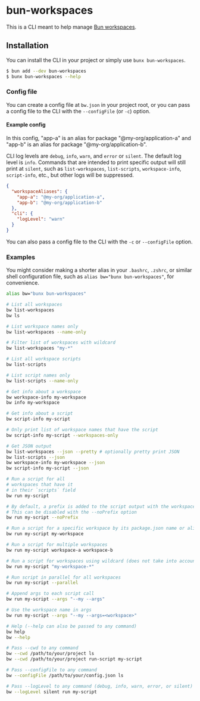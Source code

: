 # bun-workspaces

This is a CLI meant to help manage [Bun workspaces](https://bun.sh/docs/install/workspaces).

## Installation

You can install the CLI in your project or simply use `bunx bun-workspaces`.

```bash
$ bun add --dev bun-workspaces
$ bunx bun-workspaces --help
```

### Config file

You can create a config file at `bw.json` in your project root, or you can pass a config file to the CLI with the `--configFile` (or `-c`) option.

#### Example config

In this config, "app-a" is an alias for package "@my-org/application-a" and "app-b" is an alias for package "@my-org/application-b".

CLI log levels are `debug`, `info`, `warn`, and `error` or `silent`. The default log level is `info`. Commands that are intended to print specific output will still print at `silent`, such as `list-workspaces`, `list-scripts`, `workspace-info`, `script-info`, etc., but other logs will be suppressed.

```json
{
  "workspaceAliases": {
    "app-a": "@my-org/application-a",
    "app-b": "@my-org/application-b"
  },
  "cli": {
    "logLevel": "warn"
  }
}
```

You can also pass a config file to the CLI with the `-c` or `--configFile` option.

### Examples

You might consider making a shorter alias in your `.bashrc`, `.zshrc`, or similar shell configuration file, such as `alias bw="bunx bun-workspaces"`, for convenience.

```bash
alias bw="bunx bun-workspaces"

# List all workspaces
bw list-workspaces
bw ls

# List workspace names only
bw list-workspaces --name-only

# Filter list of workspaces with wildcard
bw list-workspaces "my-*"

# List all workspace scripts
bw list-scripts

# List script names only
bw list-scripts --name-only

# Get info about a workspace
bw workspace-info my-workspace
bw info my-workspace

# Get info about a script
bw script-info my-script

# Only print list of workspace names that have the script
bw script-info my-script --workspaces-only

# Get JSON output
bw list-workspaces --json --pretty # optionally pretty print JSON
bw list-scripts --json
bw workspace-info my-workspace --json
bw script-info my-script --json

# Run a script for all
# workspaces that have it
# in their `scripts` field
bw run my-script

# By default, a prefix is added to the script output with the workspace name
# This can be disabled with the --noPrefix option
bw run my-script --noPrefix

# Run a script for a specific workspace by its package.json name or alias from the config
bw run my-script my-workspace

# Run a script for multiple workspaces
bw run my-script workspace-a workspace-b

# Run a script for workspaces using wildcard (does not take into account workspace aliases)
bw run my-script "my-workspace-*"

# Run script in parallel for all workspaces
bw run my-script --parallel

# Append args to each script call
bw run my-script --args "--my --args"

# Use the workspace name in args
bw run my-script --args "--my --args=<workspace>"

# Help (--help can also be passed to any command)
bw help
bw --help

# Pass --cwd to any command
bw --cwd /path/to/your/project ls
bw --cwd /path/to/your/project run-script my-script

# Pass --configFile to any command
bw --configFile /path/to/your/config.json ls

# Pass --logLevel to any command (debug, info, warn, error, or silent)
bw --logLevel silent run my-script
```
